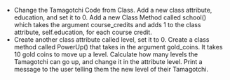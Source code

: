 * Change the Tamagotchi Code from Class. Add a new class attribute, education, and set it to 0. Add a new Class Method called school() which takes the argument course_credits and adds 1 to the class attribute, self.education, for each course credit.
* Create another class attribute called level, set it to 0. Create a class method called PowerUp() that takes in the argument gold_coins. It takes 10 gold coins to move up a level. Calculate how many levels the Tamagotchi can go up, and change it in the attribute level. Print a message to the user telling them the new level of their Tamagotchi.
